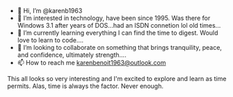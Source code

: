 - 👋 Hi, I’m @karenb1963
- 👀 I’m interested in technology, have been since 1995.  Was there for Windows 3.1 after years of DOS...had an ISDN connetion lol old times...
- 🌱 I’m currently learning everything I can find the time to digest.  Would love to learn to code....
- 💞️ I’m looking to collaborate on something that brings tranquility, peace, and confidence, ultimately strength....
- 📫 How to reach me karenbenoit1963@outlook.com

<!---
karenb1963/karenb1963 is a ✨ special ✨ repository because its `README.md` (this file) appears on your GitHub profile.
You can click the Preview link to take a look at your changes.
--->This all looks so very interesting and I'm excited to explore and learn as time permits.  Alas, time is always the factor.  Never enough.
